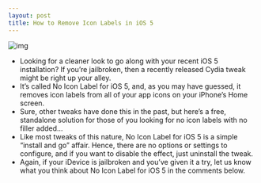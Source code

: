 ```yaml
---
layout: post
title: How to Remove Icon Labels in iOS 5
---
```

![img](http://media.idownloadblog.com/wp-content/uploads/2011/11/No-Icon-Label-for-iOS-5.jpg)
* Looking for a cleaner look to go along with your recent iOS 5 installation? If you’re jailbroken, then a recently released Cydia tweak might be right up your alley.
* It’s called No Icon Label for iOS 5, and, as you may have guessed, it removes icon labels from all of your app icons on your iPhone’s Home screen.
* Sure, other tweaks have done this in the past, but here’s a free, standalone solution for those of you looking for no icon labels with no filler added…
* Like most tweaks of this nature, No Icon Label for iOS 5 is a simple “install and go” affair. Hence, there are no options or settings to configure, and if you want to disable the effect, just uninstall the tweak.
* Again, if your iDevice is jailbroken and you’ve given it a try, let us know what you think about No Icon Label for iOS 5 in the comments below.

